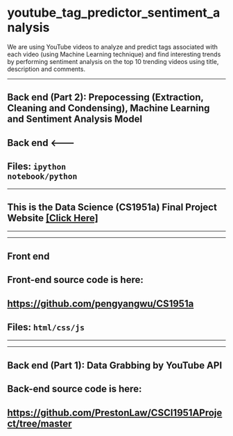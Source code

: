 # youtube_tag_predictor_sentiment_analysis

We are using YouTube videos to analyze and predict tags associated with each video (using Machine Learning technique) and find interesting trends by performing sentiment analysis on the top 10 trending videos using title, description and comments.

---------------------------------------------------------
##        Back end (Part 2): Prepocessing (Extraction, Cleaning and Condensing), Machine Learning and Sentiment Analysis Model

##        Back end  <---
##    Files:  <code>ipython notebook/python</code>


---------------------------------------------------------
## This is the Data Science (CS1951a) Final Project Website [[Click Here]](https://pengyangwu.github.io/CS1951a/)
---------------------------------------------------------

---------------------------------------------------------
##        Front end  

## Front-end source code is here:

## https://github.com/pengyangwu/CS1951a

##    Files:  <code>html/css/js </code>
---------------------------------------------------------

---------------------------------------------------------
##        Back end (Part 1): Data Grabbing by YouTube API

## Back-end source code is here:

## https://github.com/PrestonLaw/CSCI1951AProject/tree/master
